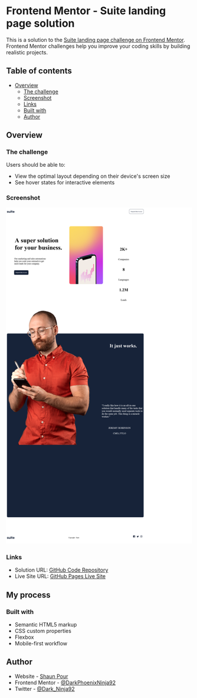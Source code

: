# Frontend Mentor - Suite landing page solution

This is a solution to the [Suite landing page challenge on Frontend Mentor](https://www.frontendmentor.io/challenges/suite-landing-page-tj_eaU-Ra). Frontend Mentor challenges help you improve your coding skills by building realistic projects.

## Table of contents

- [Overview](#overview)
  - [The challenge](#the-challenge)
  - [Screenshot](#screenshot)
  - [Links](#links)
  - [Built with](#built-with)
  - [Author](#author)

## Overview

### The challenge

Users should be able to:

- View the optimal layout depending on their device's screen size
- See hover states for interactive elements

### Screenshot

![Screenshot](./Screenshot.png)

### Links

- Solution URL: [GitHub Code Repository](https://github.com/shaunpour/suite-landing-page)
- Live Site URL: [GitHub Pages Live Site](shaunpour.github.io/suite-landing-page)

## My process

### Built with

- Semantic HTML5 markup
- CSS custom properties
- Flexbox
- Mobile-first workflow

## Author

- Website - [Shaun Pour](https://www.scpour.com)
- Frontend Mentor - [@DarkPhoenixNinja92](https://www.frontendmentor.io/profile/DarkPhoenixNinja92)
- Twitter - [@Dark_Ninja92](https://www.twitter.com/Dark_Ninja92)
